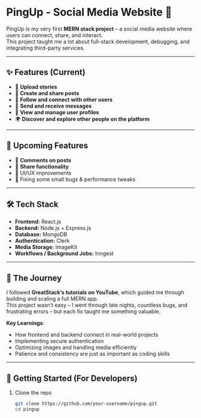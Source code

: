 # PingUp - Social Media Website 🚀

PingUp is my very first **MERN stack project** – a social media website where users can connect, share, and interact.  
This project taught me a lot about full-stack development, debugging, and integrating third-party services.  

---

## ✨ Features (Current)
- 📸 **Upload stories**
- 📝 **Create and share posts**
- 👥 **Follow and connect with other users**
- 💬 **Send and receive messages**
- 👤 **View and manage user profiles**
- 🌍 **Discover and explore other people on the platform**

---

## 🔧 Upcoming Features
- 💬 **Comments on posts**  
- 🔗 **Share functionality**  
- 🎨 UI/UX improvements  
- 🐞 Fixing some small bugs & performance tweaks  

---

## 🛠️ Tech Stack
- **Frontend:** React.js  
- **Backend:** Node.js + Express.js  
- **Database:** MongoDB  
- **Authentication:** Clerk  
- **Media Storage:** ImageKit  
- **Workflows / Background Jobs:** Inngest  

---

## 📖 The Journey
I followed **GreatStack’s tutorials on YouTube**, which guided me through building and scaling a full MERN app.  
This project wasn’t easy – I went through late nights, countless bugs, and frustrating errors – but each fix taught me something valuable.  

**Key Learnings**:
- How frontend and backend connect in real-world projects  
- Implementing secure authentication  
- Optimizing images and handling media efficiently  
- Patience and consistency are just as important as coding skills  

---

## 🚀 Getting Started (For Developers)

1. Clone the repo  
   ```bash
   git clone https://github.com/your-username/pingup.git
   cd pingup
